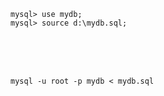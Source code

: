 

```shell
mysql> use mydb;
mysql> source d:\mydb.sql;
```





<br><br><br>



`mysql -u root -p mydb < mydb.sql`
